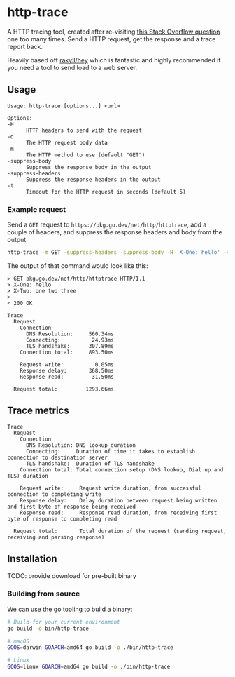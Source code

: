 # http-trace

A HTTP tracing tool, created after re-visiting [this Stack Overflow question](https://stackoverflow.com/questions/18215389/how-do-i-measure-request-and-response-times-at-once-using-curl) one too many times. Send a HTTP request, get the response and a trace report back.

Heavily based off [rakyll/hey](https://github.com/rakyll/hey) which is fantastic and highly recommended if you need a tool to send load to a web server.

## Usage
```
Usage: http-trace [options...] <url>

Options:
-H
      HTTP headers to send with the request
-d
      The HTTP request body data
-m
      The HTTP method to use (default "GET")
-suppress-body
      Suppress the response body in the output
-suppress-headers
      Suppress the response headers in the output
-t
      Timeout for the HTTP request in seconds (default 5)
```

### Example request
Send a `GET` request to `https://pkg.go.dev/net/http/httptrace`, add a couple of headers, and suppress the response headers and body from the output:
```sh
http-trace -m GET -suppress-headers -suppress-body -H 'X-One: hello' -H 'X-Two: one two three' https://pkg.go.dev/net/http/httptrace
```

The output of that command would look like this:
```
> GET pkg.go.dev/net/http/httptrace HTTP/1.1
> X-One: hello
> X-Two: one two three
>
< 200 OK

Trace
  Request
    Connection
      DNS Resolution:     560.34ms
      Connecting:          24.93ms
      TLS handshake:      307.89ms
    Connection total:     893.50ms

    Request write:          0.05ms
    Response delay:       368.50ms
    Response read:         31.50ms

  Request total:         1293.66ms
```

## Trace metrics

```
Trace
  Request
    Connection
      DNS Resolution: DNS lookup duration
      Connecting:     Duration of time it takes to establish connection to destination server
      TLS handshake:  Duration of TLS handshake
    Connection total: Total connection setup (DNS lookup, Dial up and TLS) duration

    Request write:     Request write duration, from successful connection to completing write
    Response delay:    Delay duration between request being written and first byte of response being received
    Response read:     Response read duration, from receiving first byte of response to completing read

  Request total:       Total duration of the request (sending request, receiving and parsing response)
```

## Installation

TODO: provide download for pre-built binary

### Building from source

We can use the go tooling to build a binary:
```sh
# Build for your current environment
go build -o bin/http-trace

# macOS
GOOS=darwin GOARCH=amd64 go build -o ./bin/http-trace

# Linux
GOOS=linux GOARCH=amd64 go build -o ./bin/http-trace
```
